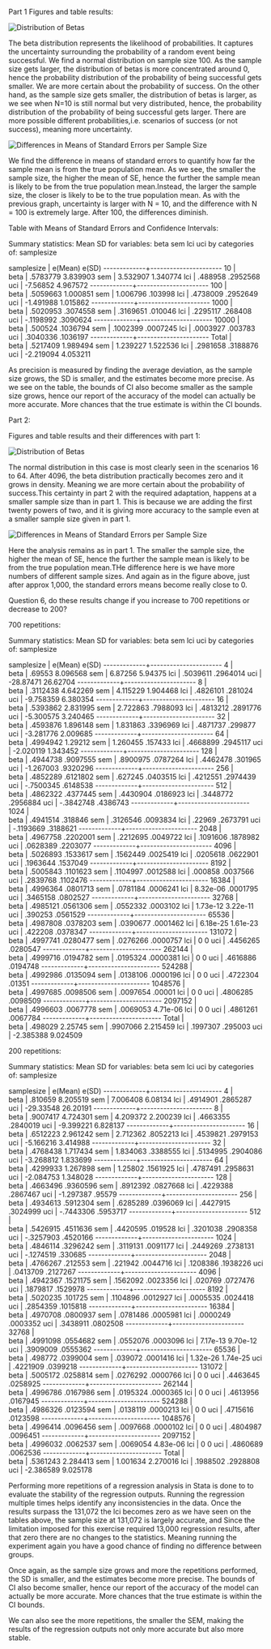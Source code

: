 Part 1 Figures and table results:

![Distribution of Betas](img/betahistogram.png "Distribution of Betas")

The beta distribution represents the likelihood of probabilities. It captures the uncertainty surrounding the probability of a random event being successful. We find a normal distribution on sample size 100. As the sample size gets larger, the distribution of betas is more concentrated around 0, hence the probability distribution of the probability of being successful gets smaller. We are more certain about the probability of success. On the other hand, as the sample size gets smaller, the distribution of betas is larger, as we see when N=10 is still normal but very distributed, hence, the probability distribution of the probability of being successful gets larger. There are more possible different probabilities,i.e. scenarios of success (or not success), meaning more uncertainty. 

![Differences in Means of Standard Errors per Sample Size](img/diffmeans.png "Differences in Means of Standard Errors per Sample Size")

We find the difference in means of standard errors to quantify how far the sample mean is from the true population mean. As we see, the smaller the sample size, the higher the mean of SE, hence the further the sample mean is likely to be from the true population mean.Instead, the larger the sample size, the closer is likely to be to the true population mean. As with the previous graph, uncertainty is larger with N = 10, and the difference with N = 100 is extremely large. After 100, the differences diminish.

Table with Means of Standard Errors and Confidence Intervals:

Summary statistics: Mean SD
     for variables: beta sem lci uci
  by categories of: samplesize

  samplesize |   e(Mean)      e(SD) 
-------------+----------------------
10           |                      
        beta |  .5783779   3.839903 
         sem |  3.532907   1.340774 
         lci |   .488958   .2952568 
         uci |  -7.56852   4.967572 
-------------+----------------------
100          |                      
        beta |  .5059663   1.000851 
         sem |  1.006796    .103998 
         lci |  .4738009   .2952649 
         uci | -1.491988   1.015862 
-------------+----------------------
1000         |                      
        beta |  .5020953   .3074558 
         sem |  .3169651    .010046 
         lci |  .2295117    .268408 
         uci | -.1198992   .3090624 
-------------+----------------------
10000        |                      
        beta |   .500524   .1036794 
         sem |  .1002399   .0007245 
         lci |  .0003927    .003783 
         uci |  .3040336   .1036197 
-------------+----------------------
Total        |                      
        beta |  .5217409   1.989494 
         sem |  1.239227   1.522536 
         lci |  .2981658   .3188876 
         uci | -2.219094   4.053211 

As precision is measured by finding the average deviation, as the sample size grows, the SD is smaller, and the estimates become more precise. As we see on the table, the bounds of CI also become smaller as the sample size grows, hence our report of the accuracy of the model can actually be more accurate. More chances that the true estimate is within the CI bounds. 


Part 2:

Figures and table results and their differences with part 1: 

![Distribution of Betas](img/betahistogram2.png "Distribution of Betas")

The normal distribution in this case is most clearly seen in the scenarios 16 to 64. After 4096, the beta distribution practically becomes zero and it grows in density. Meaning we are more certain about the probability of success.This certainty in part 2 with the required adaptation, happens at a smaller sample size than in part 1. This is because we are adding the first twenty powers of two, and it is giving more accuracy to the sample even at a smaller sample size given in part 1.

![Differences in Means of Standard Errors per Sample Size](img/diffmeans2.png "Differences in Means of Standard Errors per Sample Size")

Here the analysis remains as in part 1. The smaller the sample size, the higher the mean of SE, hence the further the sample mean is likely to be from the true population mean.THe difference here is we have more numbers of different sample sizes. And again as in the figure above, just after approx 1,000, the standard errors means become really close to 0. 

Question 6, do these results change if you increase to 700 repetitions or decrease to 200? 

700 repetitions: 

Summary statistics: Mean SD
     for variables: beta sem lci uci
  by categories of: samplesize

  samplesize |   e(Mean)      e(SD) 
-------------+----------------------
4            |                      
        beta |    .69553   8.096568 
         sem |   6.87256    5.94375 
         lci |  .5039611   .2964014 
         uci | -28.87471   26.62704 
-------------+----------------------
8            |                      
        beta |  .3112438   4.642269 
         sem |  4.115229   1.904468 
         lci |  .4826101    .281024 
         uci | -9.758359   6.380354 
-------------+----------------------
16           |                      
        beta |  .5393862   2.831995 
         sem |  2.722863   .7988093 
         lci |  .4813212   .2891776 
         uci | -5.300575   3.240465 
-------------+----------------------
32           |                      
        beta |  .4593876   1.896148 
         sem |  1.831863   .3396969 
         lci |  .4871737    .299877 
         uci | -3.281776   2.009685 
-------------+----------------------
64           |                      
        beta |  .4994942    1.29212 
         sem |  1.260455    .157433 
         lci |  .4668899   .2945117 
         uci | -2.020119   1.343452 
-------------+----------------------
128          |                      
        beta |  .4944738   .9097555 
         sem |  .8900975   .0787264 
         lci |  .4462478    .301965 
         uci | -1.267003   .9320296 
-------------+----------------------
256          |                      
        beta |  .4852289   .6121802 
         sem |   .627245   .0403515 
         lci |  .4212551   .2974439 
         uci | -.7500345   .6148538 
-------------+----------------------
512          |                      
        beta |  .4862322   .4377445 
         sem |  .4430904   .0186923 
         lci |  .3448772   .2956884 
         uci | -.3842748   .4386743 
-------------+----------------------
1024         |                      
        beta |  .4941514    .318846 
         sem |  .3126546   .0093834 
         lci |    .22969   .2673791 
         uci | -.1193669   .3188621 
-------------+----------------------
2048         |                      
        beta |  .4967758   .2202001 
         sem |  .2212695   .0049722 
         lci |  .1091606   .1878982 
         uci |  .0628389   .2203077 
-------------+----------------------
4096         |                      
        beta |  .5026893   .1533617 
         sem |  .1562449   .0025419 
         lci |  .0205618   .0622901 
         uci |  .1963644   .1537049 
-------------+----------------------
8192         |                      
        beta |  .5005843   .1101623 
         sem |  .1104997   .0012588 
         lci |   .000858   .0037566 
         uci |  .2839768   .1102476 
-------------+----------------------
16384        |                      
        beta |  .4996364   .0801713 
         sem |  .0781184   .0006241 
         lci |  8.32e-06   .0001795 
         uci |  .3465158   .0802527 
-------------+----------------------
32768        |                      
        beta |  .4985121   .0561306 
         sem |  .0552332   .0003102 
         lci |  1.73e-12   3.22e-11 
         uci |   .390253   .0561529 
-------------+----------------------
65536        |                      
        beta |  .4987808   .0378203 
         sem |  .0390677   .0001462 
         lci |  6.18e-25   1.61e-23 
         uci |   .422208   .0378347 
-------------+----------------------
131072       |                      
        beta |  .4997741   .0280477 
         sem |  .0276266   .0000757 
         lci |         0          0 
         uci |  .4456265   .0280547 
-------------+----------------------
262144       |                      
        beta |  .4999716   .0194782 
         sem |  .0195324   .0000381 
         lci |         0          0 
         uci |  .4616886   .0194748 
-------------+----------------------
524288       |                      
        beta |  .4992986   .0135094 
         sem |  .0138106   .0000196 
         lci |         0          0 
         uci |  .4722304     .01351 
-------------+----------------------
1048576      |                      
        beta |  .4997685   .0098506 
         sem |  .0097654     .00001 
         lci |         0          0 
         uci |  .4806285   .0098509 
-------------+----------------------
2097152      |                      
        beta |  .4996603   .0067778 
         sem |  .0069053   4.71e-06 
         lci |         0          0 
         uci |  .4861261   .0067784 
-------------+----------------------
Total        |                      
        beta |   .498029    2.25745 
         sem |  .9907066   2.215459 
         lci |  .1997307    .295003 
         uci | -2.385388   9.024509 



200 repetitions: 

Summary statistics: Mean SD
     for variables: beta sem lci uci
  by categories of: samplesize

  samplesize |   e(Mean)      e(SD) 
-------------+----------------------
4            |                      
        beta |   .810659   8.205519 
         sem |  7.006408    6.08134 
         lci |  .4914901   .2865287 
         uci | -29.33548   26.20191 
-------------+----------------------
8            |                      
        beta |  .9007417   4.724301 
         sem |  4.209372   2.200239 
         lci |  .4663355   .2840019 
         uci | -9.399221   6.828137 
-------------+----------------------
16           |                      
        beta |  .6512223   2.961242 
         sem |  2.712362   .8052213 
         lci |  .4539821   .2979153 
         uci | -5.166216   3.414988 
-------------+----------------------
32           |                      
        beta |  .4768438   1.717434 
         sem |  1.834063   .3388555 
         lci |  .5134995   .2904086 
         uci | -3.268812   1.833699 
-------------+----------------------
64           |                      
        beta |  .4299933   1.267898 
         sem |   1.25802   .1561925 
         lci |  .4787491   .2958631 
         uci | -2.084753   1.348028 
-------------+----------------------
128          |                      
        beta |  .4663496   .9360596 
         sem |  .8912392   .0827668 
         lci |  .4229388   .2867467 
         uci | -1.297387     .95579 
-------------+----------------------
256          |                      
        beta |  .4934613   .5912304 
         sem |  .6285289   .0396069 
         lci |  .4427915   .3024999 
         uci | -.7443306   .5953717 
-------------+----------------------
512          |                      
        beta |  .5426915   .4511636 
         sem |  .4420595    .019528 
         lci |  .3201038   .2908358 
         uci | -.3257903   .4520166 
-------------+----------------------
1024         |                      
        beta |  .4846114   .3296242 
         sem |  .3119131   .0091177 
         lci |  .2449269   .2738131 
         uci | -.1274519    .330685 
-------------+----------------------
2048         |                      
        beta |  .4766267    .212553 
         sem |   .221942   .0044716 
         lci |  .1208386   .1938226 
         uci |  .0413709   .2127267 
-------------+----------------------
4096         |                      
        beta |  .4942367   .1521175 
         sem |  .1562092   .0023356 
         lci |   .020769   .0727476 
         uci |  .1879817   .1529978 
-------------+----------------------
8192         |                      
        beta |  .5020235    .101725 
         sem |  .1104896   .0012927 
         lci |  .0005535   .0024418 
         uci |  .2854359   .1015818 
-------------+----------------------
16384        |                      
        beta |  .4970708   .0800937 
         sem |  .0781486   .0005981 
         lci |  .0000249   .0003352 
         uci |  .3438911   .0802508 
-------------+----------------------
32768        |                      
        beta |  .4991098   .0554682 
         sem |  .0552076   .0003096 
         lci |  7.17e-13   9.70e-12 
         uci |  .3909009   .0555362 
-------------+----------------------
65536        |                      
        beta |   .498772   .0399004 
         sem |   .039072   .0001416 
         lci |  1.32e-26   1.74e-25 
         uci |  .4221909   .0399218 
-------------+----------------------
131072       |                      
        beta |  .5005172   .0258814 
         sem |  .0276292   .0000766 
         lci |         0          0 
         uci |  .4463645   .0258925 
-------------+----------------------
262144       |                      
        beta |  .4996786   .0167986 
         sem |  .0195324   .0000365 
         lci |         0          0 
         uci |  .4613956   .0167945 
-------------+----------------------
524288       |                      
        beta |  .4986326   .0123594 
         sem |  .0138119   .0000213 
         lci |         0          0 
         uci |  .4715616   .0123598 
-------------+----------------------
1048576      |                      
        beta |  .4996414   .0096456 
         sem |  .0097668   .0000102 
         lci |         0          0 
         uci |  .4804987   .0096451 
-------------+----------------------
2097152      |                      
        beta |  .4996032   .0062537 
         sem |  .0069054   4.83e-06 
         lci |         0          0 
         uci |  .4860689   .0062536 
-------------+----------------------
Total        |                      
        beta |  .5361243   2.284413 
         sem |  1.001634   2.270016 
         lci |  .1988502   .2928808 
         uci | -2.386589   9.025178 
         
Performing more repetitions of a regression analysis in Stata is done to to evaluate the stability of the regression outputs. Running the regression multiple times helps identify any inconsistencies  in the data. Once the results surpass the 131,072 the lci becomes zero as we have seen on the tables above, the sample size at 131,072 is largely accurate, and Since the limitation imposed for this exercise required 13,000 regression results, after that zero there are no changes to the statistics. Meaning running the experiment again you have a good chance of finding no difference between groups.

Once again, as the sample size grows and more the repetitions performed, the SD is smaller, and the estimates become more precise. The bounds of CI also become smaller, hence our report of the accuracy of the model can actually be more accurate. More chances that the true estimate is within the CI bounds. 

We can also see the more repetitions, the smaller the SEM, making the results of the regression outputs not only more accurate but also more stable.


         

